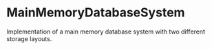# MainMemoryDatabaseSystem
Implementation of a main memory database system with two different storage layouts.
